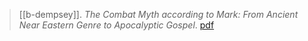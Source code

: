 > [[b-dempsey]]. *The Combat Myth according to Mark:
From Ancient Near Eastern Genre to Apocalyptic Gospel*. [pdf](a/b-dempseyUNKNOWN.pdf)
